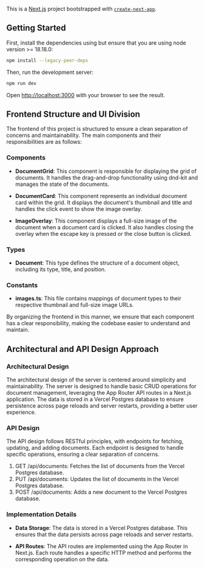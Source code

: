 This is a [Next.js](https://nextjs.org) project bootstrapped with [`create-next-app`](https://nextjs.org/docs/app/api-reference/cli/create-next-app).

## Getting Started

First, install the dependencies using but ensure that you are using node version >= 18.18.0:

```bash
npm install --legacy-peer-deps
```

Then, run the development server:

```bash
npm run dev
```

Open [http://localhost:3000](http://localhost:3000) with your browser to see the result.

## Frontend Structure and UI Division

The frontend of this project is structured to ensure a clean separation of concerns and maintainability. The main components and their responsibilities are as follows:

### Components

- **DocumentGrid**: This component is responsible for displaying the grid of documents. It handles the drag-and-drop functionality using dnd-kit and manages the state of the documents.


- **DocumentCard**: This component represents an individual document card within the grid. It displays the document's thumbnail and title and handles the click event to show the image overlay.


- **ImageOverlay**: This component displays a full-size image of the document when a document card is clicked. It also handles closing the overlay when the escape key is pressed or the close button is clicked.

### Types

- **Document**: This type defines the structure of a document object, including its type, title, and position.

### Constants

- **images.ts**: This file contains mappings of document types to their respective thumbnail and full-size image URLs.

By organizing the frontend in this manner, we ensure that each component has a clear responsibility, making the codebase easier to understand and maintain.

## Architectural and API Design Approach

### Architectural Design

The architectural design of the server is centered around simplicity and maintainability. The server is designed to handle basic CRUD operations for document management, leveraging the App Router API routes in a Next.js application. The data is stored in a Vercel Postgres database to ensure persistence across page reloads and server restarts, providing a better user experience.

### API Design
The API design follows RESTful principles, with endpoints for fetching, updating, and adding documents. Each endpoint is designed to handle specific operations, ensuring a clear separation of concerns.

1. GET /api/documents: Fetches the list of documents from the Vercel Postgres database.
2. PUT /api/documents: Updates the list of documents in the Vercel Postgres database.
3. POST /api/documents: Adds a new document to the Vercel Postgres database.

### Implementation Details

- **Data Storage**: The data is stored in a Vercel Postgres database. This ensures that the data persists across page reloads and server restarts.

- **API Routes**: The API routes are implemented using the App Router in Next.js. Each route handles a specific HTTP method and performs the corresponding operation on the data.
